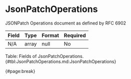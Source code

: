 <!--
    ATTENTION: This file was generated via gradle!
               Do NOT manually edit this file! Any such changes will be overwritten!
-->

# JsonPatchOperations

JSONPatch Operations document as defined by RFC 6902

| Field | Type | Format | Required |
| ------- | ------- | ------- | --- |
| N/A | array | null | No |

Table: Fields of JsonPatchOperations. {#tbl:JsonPatchOperations.md:JsonPatchOperations}

{#page:break}
